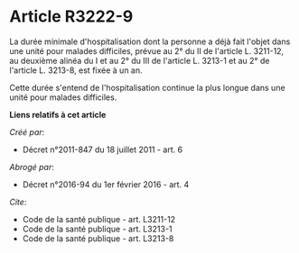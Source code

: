 # Article R3222-9

La durée minimale d'hospitalisation dont la personne a déjà fait l'objet dans une unité pour malades difficiles, prévue au 2°
du II de l'article L. 3211-12, au deuxième alinéa du I et au 2° du III de l'article L. 3213-1 et au 2° de l'article L.
3213-8, est fixée à un an. 

Cette durée s'entend de l'hospitalisation continue la plus longue dans une unité pour malades difficiles.

**Liens relatifs à cet article**

_Créé par_:

  - Décret n°2011-847 du 18 juillet 2011 - art. 6

_Abrogé par_:

  - Décret n°2016-94 du 1er février 2016 - art. 4

_Cite_:

  - Code de la santé publique - art. L3211-12
  - Code de la santé publique - art. L3213-1
  - Code de la santé publique - art. L3213-8
